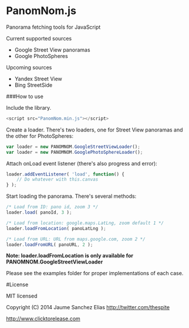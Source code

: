 PanomNom.js
======================

Panorama fetching tools for JavaScript

Current supported sources
- Google Street View panoramas
- Google PhotoSpheres

Upcoming sources
- Yandex Street View
- Bing StreetSide

###How to use 

Include the library.

```javascript
<script src="PanomNom.min.js"></script>
```

Create a loader. There's two loaders, one for Street View panoramas and the other for PhotoSpheres:

```javascript
var loader = new PANOMNOM.GoogleStreetViewLoader();
var loader = new PANOMNOM.GooglePhotoSphereLoader();
```

Attach onLoad event listener (there's also progress and error):

```javascript
loader.addEventListener( 'load', function() {
    // Do whatever with this.canvas
} );
````

Start loading the panorama. There's several methods:

```javascript
/* Load from ID: pano id, zoom 3 */
loader.load( panoId, 3 );

/* Load from location: google.maps.LatLng, zoom default 1 */
loader.loadFromLocation( panoLatLng ); 

/* Load from URL: URL from maps.google.com, zoom 2 */
loader.loadFromURL( panoURL, 2 );
```

**Note: loader.loadFromLocation is only available for PANOMNOM.GoogleStreetViewLoader**

Please see the examples folder for proper implementations of each case.

#License

MIT licensed

Copyright (C) 2014 Jaume Sanchez Elias http://twitter.com/thespite

http://www.clicktorelease.com
